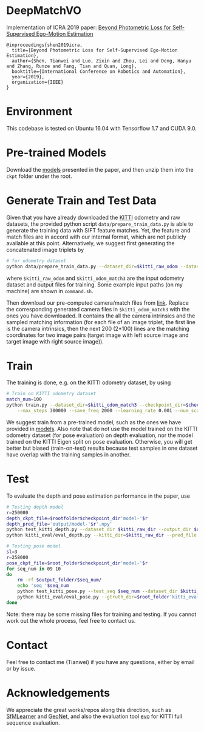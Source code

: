 # DeepMatchVO
Implementation of ICRA 2019 paper: [Beyond Photometric Loss for Self-Supervised Ego-Motion Estimation](https://arxiv.org/abs/1902.09103)
```
@inproceedings{shen2019icra,  
  title={Beyond Photometric Loss for Self-Supervised Ego-Motion Estimation},
  author={Shen, Tianwei and Luo, Zixin and Zhou, Lei and Deng, Hanyu and Zhang, Runze and Fang, Tian and Quan, Long},  
  booktitle={International Conference on Robotics and Automation},  
  year={2019},  
  organization={IEEE}  
}
```

# Environment
This codebase is tested on Ubuntu 16.04 with Tensorflow 1.7 and CUDA 9.0.

# Pre-trained Models
Download the [models](https://drive.google.com/file/d/1xWNm9MclJHD729uS6U6k2Oopn--Vnban/view?usp=sharing) presented in the paper, and then unzip them into the `ckpt` folder under the root.

# Generate Train and Test Data
Given that you have already downloaded the [KITTI](http://www.cvlibs.net/datasets/kitti/) odometry and raw datasets, the provided python script `data/prepare_train_data.py` is able to generate the training data with SIFT feature matches. Yet, the feature and match files are in accord with our internal format, which are not publicly available at this point. Alternatively, we suggest first generating the concatenated image triplets by

```bash
# for odometry dataset
python data/prepare_train_data.py --dataset_dir=$kitti_raw_odom --dataset_name=kitti_odom --dump_root=$kitti_odom_match3 --seq_length=3 --img_width=416 --img_height=128 --num_threads=8 --generate_test True
```
where `$kitti_raw_odom` and `$kitti_odom_match3` are the input odometry dataset and output files for training. Some example input paths (on my machine) are shown in `command.sh`.

Then download our pre-computed camera/match files from [link](https://drive.google.com/open?id=1ZnLtQqFDqEVghtDjEOVnBlFpyDaJY_Um). Replace the corresponding generated camera files in `$kitti_odom_match3` with the ones you have downloaded. It contains the all the camera intrinsics and the sampled matching information (for each file of an image triplet, the first line is the camera intrinsics, then the next 200 (2*100) lines are the matching coordinates for two image pairs (target image with left source image and target image with right source image)).

# Train
The training is done, e.g. on the KITTI odometry dataset, by using 

```bash
# Train on KITTI odometry dataset
match_num=100
python train.py --dataset_dir=$kitti_odom_match3 --checkpoint_dir=$checkpoint_dir --img_width=416 --img_height=128 --batch_size=4 --seq_length 3 \
    --max_steps 300000 --save_freq 2000 --learning_rate 0.001 --num_scales 1 --init_ckpt_file $checkpoint_dir'model-'$model_idx --continue_train=True --match_num $match_num
```

We suggest train from a pre-trained model, such as the ones we have provided in [models](https://drive.google.com/file/d/1xWNm9MclJHD729uS6U6k2Oopn--Vnban/view?usp=sharing). Also note that do not use the model trained on the KITTI odometry dataset (for pose evaluation) on depth evaluation, nor the model trained on the KITTI Eigen split on pose evaluation. Otherwise, you will get better but biased (train-on-test) results because test samples in one dataset have overlap with the training samples in another.

# Test
To evaluate the depth and pose estimation performance in the paper, use 

```bash
# Testing depth model
r=250000
depth_ckpt_file=$rootfolder$checkpoint_dir'model-'$r
depth_pred_file='output/model-'$r'.npy' 
python test_kitti_depth.py --dataset_dir $kitti_raw_dir --output_dir $output_folder --ckpt_file $depth_ckpt_file #--show
python kitti_eval/eval_depth.py --kitti_dir=$kitti_raw_dir --pred_file $depth_pred_file #--show True --use_interp_depth True

# Testing pose model
sl=3
r=258000
pose_ckpt_file=$root_folder$checkpoint_dir'model-'$r
for seq_num in 09 10
do 
    rm -rf $output_folder/$seq_num/
    echo 'seq '$seq_num
    python test_kitti_pose.py --test_seq $seq_num --dataset_dir $kitti_raw_odom --output_dir $output_folder'/'$seq_num'/' --ckpt_file $pose_ckpt_file --seq_length $sl --concat_img_dir $kitti_odom_match3
    python kitti_eval/eval_pose.py --gtruth_dir=$root_folder'kitti_eval/pose_data/ground_truth/seq'$sl'/'$seq_num/  --pred_dir=$output_folder'/'$seq_num'/'
done
```
Note: there may be some missing files for training and testing. If you cannot work out the whole process, feel free to contact us.

# Contact
Feel free to contact me (Tianwei) if you have any questions, either by email or by issue.

# Acknowledgements
We appreciate the great works/repos along this direction, such as [SfMLearner](https://github.com/tinghuiz/SfMLearner) and [GeoNet](https://github.com/yzcjtr/GeoNet), and also the evaluation tool [evo](https://github.com/MichaelGrupp/evo) for KITTI full sequence evaluation.